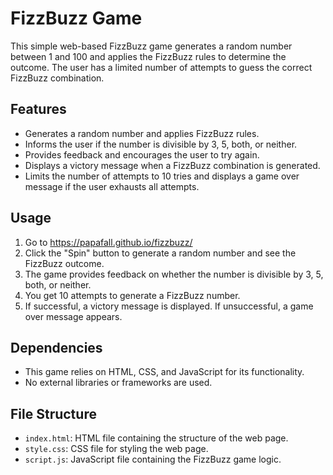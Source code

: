 # FizzBuzz Game

This simple web-based FizzBuzz game generates a random number between 1 and 100 and applies the FizzBuzz rules to determine the outcome. The user has a limited number of attempts to guess the correct FizzBuzz combination.

## Features

- Generates a random number and applies FizzBuzz rules.
- Informs the user if the number is divisible by 3, 5, both, or neither.
- Provides feedback and encourages the user to try again.
- Displays a victory message when a FizzBuzz combination is generated.
- Limits the number of attempts to 10 tries and displays a game over message if the user exhausts all attempts.

## Usage

1. Go to https://papafall.github.io/fizzbuzz/
2. Click the "Spin" button to generate a random number and see the FizzBuzz outcome.
3. The game provides feedback on whether the number is divisible by 3, 5, both, or neither.
4. You get 10 attempts to generate a FizzBuzz number.
5. If successful, a victory message is displayed. If unsuccessful, a game over message appears.

## Dependencies

- This game relies on HTML, CSS, and JavaScript for its functionality.
- No external libraries or frameworks are used.

## File Structure

- `index.html`: HTML file containing the structure of the web page.
- `style.css`: CSS file for styling the web page.
- `script.js`: JavaScript file containing the FizzBuzz game logic.
